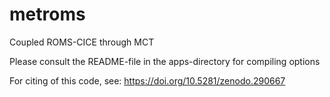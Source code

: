 # metroms
Coupled ROMS-CICE through MCT

Please consult the README-file in the apps-directory for compiling options

For citing of this code, see: https://doi.org/10.5281/zenodo.290667
